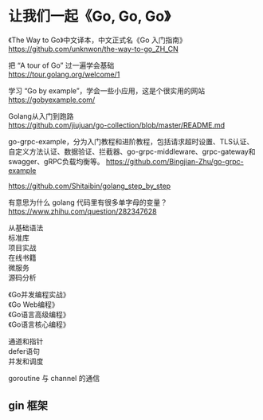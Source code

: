 # 让我们一起《Go, Go, Go》


《The Way to Go》中文译本，中文正式名《Go 入门指南》  
https://github.com/unknwon/the-way-to-go_ZH_CN

把 “A tour of Go” 过一遍学会基础  
https://tour.golang.org/welcome/1  

学习 “Go by example”，学会一些小应用，这是个很实用的网站  
https://gobyexample.com/

Golang从入门到跑路  
https://github.com/jiujuan/go-collection/blob/master/README.md

go-grpc-example，分为入门教程和进阶教程，包括请求超时设置、TLS认证、自定义方法认证、数据验证、拦截器、go-grpc-middleware、grpc-gateway和swagger、gRPC负载均衡等。
https://github.com/Bingjian-Zhu/go-grpc-example

https://github.com/Shitaibin/golang_step_by_step


有意思为什么 golang 代码里有很多单字母的变量？
https://www.zhihu.com/question/282347628

从基础语法  
标准库  
项目实战  
在线书籍  
微服务  
源码分析  


《Go并发编程实战》  
《Go Web编程》  
《Go语言高级编程》  
《Go语言核心编程》  

通道和指针  
defer语句  
并发和调度  

goroutine 与 channel 的通信

## gin 框架




